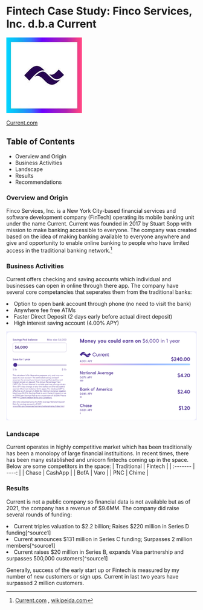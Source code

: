 # Fintech Case Study: Finco Services, Inc. d.b.a Current

![This is Current image](current.jpg)

[Current.com](https://current.com/)

## Table of Contents

* Overview and Origin
* Business Activities
* Landscape
* Results
* Recommendations

### Overview and Origin

Finco Services, Inc. is a New York City-based financial services and software development company (FinTech) operating its mobile banking unit under the name Current.  Current was founded in 2017 by Stuart Sopp with mission to make banking accessible to everyone. The company was created based on the idea of making banking available to everyone anywhere and give and opportunity to enable online banking to people who have limited access in the traditional banking network.[^source]

### Business Activities

Current offers checking and saving accounts which individual and businesses can open in online through there app. The company have several core competancies that seperates them from the traditional banks:


<li> Option to open bank account through phone (no need to visit the bank)
<li> Anywhere fee free ATMs
<li> Faster Direct Deposit (2 days early before actual direct deposit)
<li> High interest saving account (4.00% APY)
     

      
![this is the image](Interest.png)
### Landscape

Current operates in highly competitive market which has been traditionally has been a monolopy of large financial instituitions. In recent times, there has been many established and unicorn fintechs coming up in the space. Below are some competitors in the space:
| Traditional | Fintech |
| :------- | ----: |
| Chase | CashApp |
| BofA | Varo |
| PNC | Chime |


### Results

Current is not a public company so financial data is not available but as of 2021, the company has a revenue of $9.6MM. The company did raise several rounds of funding:

<li> Current triples valuation to $2.2 billion; Raises $220 million in Series D funding[^source1]
<li> Current announces $131 million in Series C funding; Surpasses 2 million members[^source1]
<li> Current raises $20 million in Series B, expands Visa partnership and surpasses 500,000 customers[^source1]

Generally, success of the early start up or Fintech is measured by my number of new customers or sign ups. Current in last two years have surpassed 2 million customers.
     

     

[^source]: [Current.com](https://current.com/) , [wikipeida.com](https://en.wikipedia.org/wiki/Finco_Services)
[^source1]: [Current.com]([https://current.com/](https://current.com/blog/funding/))
